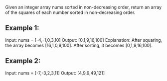 Given an integer array nums sorted in non-decreasing order, return an array of the squares of each number sorted in non-decreasing order.

## Example 1:

Input: nums = [-4,-1,0,3,10]
Output: [0,1,9,16,100]
Explanation: After squaring, the array becomes [16,1,0,9,100].
After sorting, it becomes [0,1,9,16,100].

## Example 2:

Input: nums = [-7,-3,2,3,11]
Output: [4,9,9,49,121]
